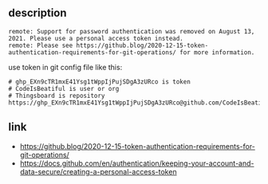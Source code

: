 ## description

```
remote: Support for password authentication was removed on August 13, 2021. Please use a personal access token instead.
remote: Please see https://github.blog/2020-12-15-token-authentication-requirements-for-git-operations/ for more information.
```
use token in git config file like this:
```
# 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 is token
# CodeIsBeatiful is user or org
# Thingsboard is repository
https://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@github.com/CodeIsBeatiful/Thingsboard.git
```

## link
- https://github.blog/2020-12-15-token-authentication-requirements-for-git-operations/
- https://docs.github.com/en/authentication/keeping-your-account-and-data-secure/creating-a-personal-access-token


